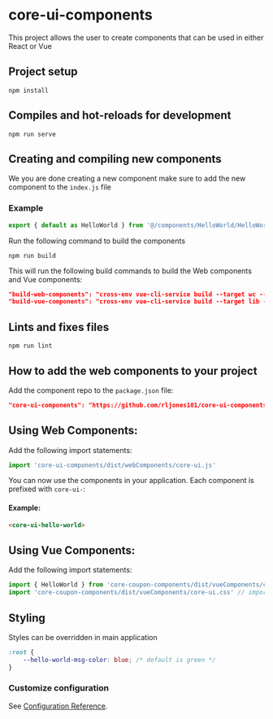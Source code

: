 # core-ui-components
This project allows the user to create components that can be used in either React or Vue

## Project setup
```
npm install
```

## Compiles and hot-reloads for development
```
npm run serve
```

## Creating and compiling new components

We you are done creating a new component make sure to add the new component to the `index.js` file

### Example
```javascript
export { default as HelloWorld } from '@/components/HelloWorld/HelloWorld'
```

Run the following command to build the components
```
npm run build
```

This will run the following build commands to build the Web components and Vue components:
```json
"build-web-components": "cross-env vue-cli-service build --target wc --inline-vue --dest 'dist/webComponents' --name core-ui './src/components/*/*.vue'",
"build-vue-components": "cross-env vue-cli-service build --target lib --dest 'dist/vueComponents' --name core-ui './src/index.js'",
```


## Lints and fixes files
```
npm run lint
```

## How to add the web components to your project

Add the component repo to the `package.json` file:
```json
"core-ui-components": "https://github.com/rljones101/core-ui-components.git"
```
## Using Web Components:

Add the following import statements:
```javascript
import 'core-ui-components/dist/webComponents/core-ui.js'
```
You can now use the components in your application. Each component is prefixed with `core-ui-`:

#### Example:
```html
<core-ui-hello-world>
```

## Using Vue Components:

Add the following import statements:
```javascript
import { HelloWorld } from 'core-coupon-components/dist/vueComponents/core-ui.umd' // TIP: Only import the components that you need
import 'core-coupon-components/dist/vueComponents/core-ui.css' // imports the css styles
```

## Styling
Styles can be overridden in main application

```css
:root {
    --hello-world-msg-color: blue; /* default is green */
}
```

### Customize configuration
See [Configuration Reference](https://cli.vuejs.org/config/).
